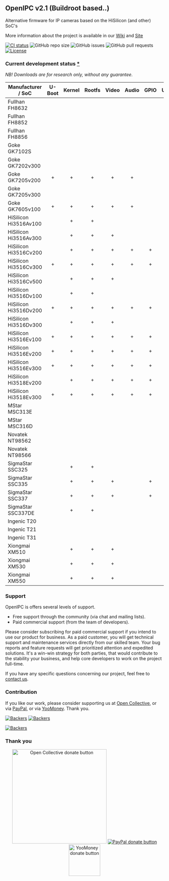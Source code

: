 ## OpenIPC v2.1 (Buildroot based..)

Alternative firmware for IP cameras based on the HiSilicon (and other) SoC's

More information about the project is available in our [Wiki](https://github.com/OpenIPC/openipc-2.1/wiki) and [Site](https://openipc.org)

[![CI status](https://img.shields.io/github/downloads/OpenIPC/openipc-2.1/total.svg)](https://github.com/OpenIPC/openipc-2.1/releases)
![GitHub repo size](https://img.shields.io/github/repo-size/OpenIPC/openipc-2.1)
![GitHub issues](https://img.shields.io/github/issues/OpenIPC/openipc-2.1)
![GitHub pull requests](https://img.shields.io/github/issues-pr/OpenIPC/openipc-2.1)
[![License](https://img.shields.io/github/license/OpenIPC/openipc-2.1)](https://opensource.org/licenses/MIT)

### Current development status <a href="#commercial">*</a>

_NB! Downloads are for research only, without any guarantee._

| Manufacturer / SoC    | U-Boot | Kernel | Rootfs | Video | Audio | GPIO | USB | WiFi | MMC | IPv6 | Build                       |   Files   | Status |
|-----------------------|:------:|:------:|:------:|:-----:|:-----:|:----:|:---:|:----:|:---:|:----:|-----------------------------|:---------:|--------|
| Fullhan   FH8632      |        |        |        |       |       |      |     |      |     |      | ![FH8632][FH8632]           |           | R&D    |
| Fullhan   FH8852      |        |        |        |       |       |      |     |      |     |      | ![FH8652][FH8852]           |           | R&D    |
| Fullhan   FH8856      |        |        |        |       |       |      |     |      |     |      | ![FH8856][FH8856]           |           | R&D    |
| Goke      GK7102S     |        |        |        |       |       |      |     |      |     |      | ![GK7102S][GK7102S]         |           | R&D    |
| Goke      GK7202v300  |        |        |        |       |       |      |     |      |     |      | ![GK7202v300][GK7202v300]   | [⬇][dl01] | WIP    |
| Goke      GK7205v200  |   +    |   +    |   +    |   +   |   +   |      |  +  |  +   |     |      | ![GK7205v200][GK7205v200]   | [⬇][dl02] | DONE   |
| Goke      GK7205v300  |        |        |        |       |       |      |     |      |     |      | ![GK7205v300][GK7205v300]   | [⬇][dl03] | WIP    |
| Goke      GK7605v100  |   +    |   +    |   +    |   +   |   +   |      |     |      |     |      | ![GK7605v100][GK7605v100]   | [⬇][dl04] | WIP    |
| HiSilicon Hi3516Av100 |        |   +    |   +    |       |       |      |     |      |     |      | ![Hi3516Av100][Hi3516Av100] | [⬇][dl05] | WIP    |
| HiSilicon Hi3516Av300 |        |   +    |   +    |   +   |       |      |     |      |     |      | ![Hi3516Av300][Hi3516Av300] | [⬇][dl06] | WIP    |
| HiSilicon Hi3516Cv200 |        |   +    |   +    |   +   |   +   |  +   |  +  |  +   |  +  |      | ![Hi3516Cv200][Hi3516Cv200] | [⬇][dl07] | DONE   |
| HiSilicon Hi3516Cv300 |   +    |   +    |   +    |   +   |   +   |  +   |  +  |  +   |  +  |  +   | ![Hi3516Cv300][Hi3516Cv300] | [⬇][dl08] | DONE   |
| HiSilicon Hi3516Cv500 |        |   +    |   +    |   +   |       |      |     |      |     |      | ![Hi3516Cv500][Hi3516Cv500] | [⬇][dl09] | WIP    |
| HiSilicon Hi3516Dv100 |        |   +    |   +    |       |       |      |     |      |     |      | ![Hi3516Dv100][Hi3516Dv100] | [⬇][dl10] | WIP    |
| HiSilicon Hi3516Dv200 |   +    |   +    |   +    |   +   |   +   |  +   |  +  |  +   |  +  |  +   | ![Hi3516Dv200][Hi3516Dv200] | [⬇][dl11] | DONE   |
| HiSilicon Hi3516Dv300 |        |   +    |   +    |   +   |       |      |     |      |     |      | ![Hi3516Dv300][Hi3516Dv300] | [⬇][dl12] | WIP    |
| HiSilicon Hi3516Ev100 |   +    |   +    |   +    |   +   |   +   |  +   |  +  |  +   |  +  |  +   | ![Hi3516Ev100][Hi3516Ev100] | [⬇][dl13] | DONE   |
| HiSilicon Hi3516Ev200 |   +    |   +    |   +    |   +   |   +   |  +   |  +  |  +   |  +  |  +   | ![Hi3516Ev200][Hi3516Ev200] | [⬇][dl14] | DONE   |
| HiSilicon Hi3516Ev300 |   +    |   +    |   +    |   +   |   +   |  +   |  +  |  +   |  +  |  +   | ![Hi3516Ev300][Hi3516Ev300] | [⬇][dl15] | DONE   |
| HiSilicon Hi3518Ev200 |        |   +    |   +    |   +   |   +   |  +   |  +  |  +   |  +  |      | ![Hi3518Ev200][Hi3518Ev200] | [⬇][dl16] | DONE   |
| HiSilicon Hi3518Ev300 |   +    |   +    |   +    |   +   |   +   |  +   |  +  |  +   |  +  |  +   | ![Hi3518Ev300][Hi3518Ev300] | [⬇][dl17] | DONE   |
| MStar     MSC313E     |        |        |        |       |       |      |     |      |     |      | ![MSC313E][MSC313E]         |           | R&D    |
| MStar     MSC316D     |        |        |        |       |       |      |     |      |     |      | ![MSC316D][MSC316D]         |           | R&D    |
| Novatek   NT98562     |        |        |        |       |       |      |     |      |     |      | ![NT98562][NT98562]         | [⬇][dl18] | R&D    |
| Novatek   NT98566     |        |        |        |       |       |      |     |      |     |      | ![NT98566][NT98566]         | [⬇][dl19] | R&D    |
| SigmaStar SSC325      |        |   +    |   +    |       |       |      |     |      |     |      | ![SSC325][SSC325]           | [⬇][dl20] | R&D    |
| SigmaStar SSC335      |        |   +    |   +    |   +   |       |  +   |  +  |      |  +  |      | ![SSC335][SSC335]           | [⬇][dl21] | MVP    |
| SigmaStar SSC337      |        |   +    |   +    |   +   |       |  +   |  +  |      |  +  |      | ![SSC337][SSC337]           | [⬇][dl22] | MVP    |
| SigmaStar SSC337DE    |        |   +    |   +    |       |       |      |     |      |     |      | ![SSC337DE][SSC337DE]       | [⬇][dl23] | WIP    |
| Ingenic   T20         |        |        |        |       |       |      |     |      |     |      | ![T20][T20]                 |           | R&D    |
| Ingenic   T21         |        |        |        |       |       |      |     |      |     |      | ![T21][T21]                 |           | R&D    |
| Ingenic   T31         |        |        |        |       |       |      |     |      |     |      | ![T31][T31]                 |           | R&D    |
| Xiongmai  XM510       |        |   +    |   +    |   +   |       |      |     |      |     |      | ![XM510][XM510]             | [⬇][dl24] | MVP    |
| Xiongmai  XM530       |        |   +    |   +    |   +   |       |      |     |      |     |      | ![XM530][XM530]             | [⬇][dl25] | MVP    |
| Xiongmai  XM550       |        |   +    |   +    |   +   |       |      |     |      |     |      | ![XM550][XM550]             | [⬇][dl26] | MVP    |


### Support

OpenIPC is offers several levels of support.

- Free support through the community (via chat and mailing lists).
- Paid commercial support (from the team of developers).

Please consider subscribing for paid commercial support if you intend to use our product for business.
As a paid customer, you will get technical support and maintenance services directly from our skilled team.
Your bug reports and feature requests will get prioritized attention and expedited solutions. It's a win-win
strategy for both parties, that would contribute to the stability your business, and help core developers
to work on the project full-time.

If you have any specific questions concerning our project, feel free to [contact us](mailto:flyrouter@gmail.com).

### Contribution

If you like our work, please consider supporting us
at [Open Collective](https://opencollective.com/openipc/contribute/backer-14335/checkout),
or via [PayPal](https://www.paypal.com/donate/?hosted_button_id=C6F7UJLA58MBS),
or via [YooMoney](https://openipc.org/donation/yoomoney.html). Thank you.

[![Backers](https://opencollective.com/openipc/tiers/backer/badge.svg?label=backer&color=brightgreen)](https://opencollective.com/openipc)
[![Backers](https://opencollective.com/openipc/tiers/badge.svg)](https://opencollective.com/openipc)

[![Backers](https://opencollective.com/openipc/tiers/backer.svg)](https://opencollective.com/openipc#support)

### Thank you

<p align="center">
<a href="https://opencollective.com/openipc/contribute/backer-14335/checkout" target="_blank"><img src="https://opencollective.com/webpack/donate/button@2x.png?color=blue" width="300" alt="Open Collective donate button" /></a>
<a href="https://www.paypal.com/donate/?hosted_button_id=C6F7UJLA58MBS"><img src="https://www.paypalobjects.com/en_US/IT/i/btn/btn_donateCC_LG.gif" alt="PayPal donate button" /> </a>
<a href="https://openipc.org/donation/yoomoney.html"><img src="https://yoomoney.ru/transfer/balance-informer/balance?id=596194605&key=291C29A811B500D7" width="100" alt="YooMoney donate button" /> </a>
</p>


[FH8632]: https://img.shields.io/static/v1?label=FH8632&message=help%20needed&color=5500ff&logo=github
[FH8852]: https://github.com/OpenIPC/openipc-2.1/actions/workflows/fh8852_images.yml/badge.svg
[FH8856]: https://github.com/OpenIPC/openipc-2.1/actions/workflows/fh8856_images.yml/badge.svg
[GK7102S]: https://github.com/OpenIPC/openipc-2.1/actions/workflows/gk7102s_images.yml/badge.svg
[GK7202v300]: https://github.com/OpenIPC/openipc-2.1/actions/workflows/gk7202v300_images.yml/badge.svg
[GK7205v200]: https://github.com/OpenIPC/openipc-2.1/actions/workflows/gk7205v200_images.yml/badge.svg
[GK7205v300]: https://github.com/OpenIPC/openipc-2.1/actions/workflows/gk7205v300_images.yml/badge.svg
[GK7605v100]: https://github.com/OpenIPC/openipc-2.1/actions/workflows/gk7605v100_images.yml/badge.svg
[Hi3516Av100]: https://github.com/OpenIPC/openipc-2.1/actions/workflows/hi3516av100_images.yml/badge.svg
[Hi3516Av300]: https://github.com/OpenIPC/openipc-2.1/actions/workflows/hi3516av300_images.yml/badge.svg
[Hi3516Cv200]: https://github.com/OpenIPC/openipc-2.1/actions/workflows/hi3516cv200_images.yml/badge.svg
[Hi3516Cv300]: https://github.com/OpenIPC/openipc-2.1/actions/workflows/hi3516cv300_images.yml/badge.svg
[Hi3516Cv500]: https://github.com/OpenIPC/openipc-2.1/actions/workflows/hi3516cv500_images.yml/badge.svg
[Hi3516Dv100]: https://github.com/OpenIPC/openipc-2.1/actions/workflows/hi3516dv100_images.yml/badge.svg
[Hi3516Dv200]: https://github.com/OpenIPC/openipc-2.1/actions/workflows/hi3516dv200_images.yml/badge.svg
[Hi3516Dv300]: https://github.com/OpenIPC/openipc-2.1/actions/workflows/hi3516dv300_images.yml/badge.svg
[Hi3516Ev100]: https://github.com/OpenIPC/openipc-2.1/actions/workflows/hi3516ev100_images.yml/badge.svg
[Hi3516Ev200]: https://github.com/OpenIPC/openipc-2.1/actions/workflows/hi3516ev200_images.yml/badge.svg
[Hi3516Ev300]: https://github.com/OpenIPC/openipc-2.1/actions/workflows/hi3516ev300_images.yml/badge.svg
[Hi3518Ev200]: https://github.com/OpenIPC/openipc-2.1/actions/workflows/hi3518ev200_images.yml/badge.svg
[Hi3518Ev300]: https://github.com/OpenIPC/openipc-2.1/actions/workflows/hi3518ev300_images.yml/badge.svg
[MSC313E]: https://img.shields.io/static/v1?label=MSC313E&message=help%20needed&color=5500ff&logo=github
[MSC316D]: https://img.shields.io/static/v1?label=MSC316D&message=help%20needed&color=5500ff&logo=github
[NT98562]: https://github.com/OpenIPC/openipc-2.1/actions/workflows/nt98562_images.yml/badge.svg
[NT98566]: https://github.com/OpenIPC/openipc-2.1/actions/workflows/nt98566_images.yml/badge.svg
[SSC325]: https://github.com/OpenIPC/openipc-2.1/actions/workflows/ssc325_images.yml/badge.svg
[SSC335]: https://github.com/OpenIPC/openipc-2.1/actions/workflows/ssc335_images.yml/badge.svg
[SSC337]: https://github.com/OpenIPC/openipc-2.1/actions/workflows/ssc337_images.yml/badge.svg
[SSC337DE]: https://github.com/OpenIPC/openipc-2.1/actions/workflows/ssc337de_images.yml/badge.svg
[T20]: https://img.shields.io/static/v1?label=T20&message=help%20needed&color=5500ff&logo=github
[T21]: https://img.shields.io/static/v1?label=T21&message=help%20needed&color=5500ff&logo=github
[T31]: https://github.com/OpenIPC/openipc-2.1/actions/workflows/t31_images.yml/badge.svg
[XM510]: https://github.com/OpenIPC/openipc-2.1/actions/workflows/xm510_images.yml/badge.svg
[XM530]: https://github.com/OpenIPC/openipc-2.1/actions/workflows/xm530_images.yml/badge.svg
[XM550]: https://github.com/OpenIPC/openipc-2.1/actions/workflows/xm550_images.yml/badge.svg

[dl01]: https://github.com/OpenIPC/openipc-2.1/releases/download/latest/openipc.gk7202v300-br.tgz
[dl02]: https://github.com/OpenIPC/openipc-2.1/releases/download/latest/openipc.gk7205v200-br.tgz
[dl03]: https://github.com/OpenIPC/openipc-2.1/releases/download/latest/openipc.gk7205v300-br.tgz
[dl04]: https://github.com/OpenIPC/openipc-2.1/releases/download/latest/openipc.gk7605v100-br.tgz
[dl05]: https://github.com/OpenIPC/openipc-2.1/releases/download/latest/openipc.hi3516av100-br.tgz
[dl06]: https://github.com/OpenIPC/openipc-2.1/releases/download/latest/openipc.hi3516av300-br.tgz
[dl07]: https://github.com/OpenIPC/openipc-2.1/releases/download/latest/openipc.hi3516cv200-br.tgz
[dl08]: https://github.com/OpenIPC/openipc-2.1/releases/download/latest/openipc.hi3516cv300-br.tgz
[dl09]: https://github.com/OpenIPC/openipc-2.1/releases/download/latest/openipc.hi3516cv500-br.tgz
[dl10]: https://github.com/OpenIPC/openipc-2.1/releases/download/latest/openipc.hi3516dv100-br.tgz
[dl11]: https://github.com/OpenIPC/openipc-2.1/releases/download/latest/openipc.hi3516dv200-br.tgz
[dl12]: https://github.com/OpenIPC/openipc-2.1/releases/download/latest/openipc.hi3516dv300-br.tgz
[dl13]: https://github.com/OpenIPC/openipc-2.1/releases/download/latest/openipc.hi3516ev100-br.tgz
[dl14]: https://github.com/OpenIPC/openipc-2.1/releases/download/latest/openipc.hi3516ev200-br.tgz
[dl15]: https://github.com/OpenIPC/openipc-2.1/releases/download/latest/openipc.hi3516ev300-br.tgz
[dl16]: https://github.com/OpenIPC/openipc-2.1/releases/download/latest/openipc.hi3518ev200-br.tgz
[dl17]: https://github.com/OpenIPC/openipc-2.1/releases/download/latest/openipc.hi3518ev300-br.tgz
[dl18]: https://github.com/OpenIPC/openipc-2.1/releases/download/latest/openipc.nt98562-br.tgz
[dl19]: https://github.com/OpenIPC/openipc-2.1/releases/download/latest/openipc.nt98566-br.tgz
[dl20]: https://github.com/OpenIPC/openipc-2.1/releases/download/latest/openipc.ssc325-br.tgz
[dl21]: https://github.com/OpenIPC/openipc-2.1/releases/download/latest/openipc.ssc335-br.tgz
[dl22]: https://github.com/OpenIPC/openipc-2.1/releases/download/latest/openipc.ssc337-br.tgz
[dl23]: https://github.com/OpenIPC/openipc-2.1/releases/download/latest/openipc.ssc337de-br.tgz
[dl24]: https://github.com/OpenIPC/openipc-2.1/releases/download/latest/openipc.xm510-br.tgz
[dl25]: https://github.com/OpenIPC/openipc-2.1/releases/download/latest/openipc.xm530-br.tgz
[dl26]: https://github.com/OpenIPC/openipc-2.1/releases/download/latest/openipc.xm550-br.tgz
